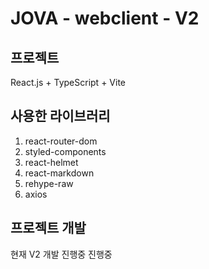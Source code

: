 # JOVA - webclient - V2

## 프로젝트

React.js + TypeScript + Vite

## 사용한 라이브러리

1. react-router-dom
2. styled-components
3. react-helmet
4. react-markdown
5. rehype-raw
6. axios

## 프로젝트 개발

현재 V2 개발 진행중 진행중
